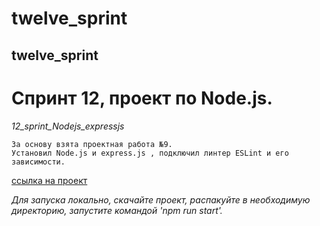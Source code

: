 # twelve_sprint
## twelve_sprint

# Спринт 12, проект по Node.js.

*12_sprint_Nodejs_expressjs*


    За основу взята проектная работа №9.
    Установил Node.js и express.js , подключил линтер ESLint и его зависимости.



[ссылка на проект](https://github.com/ospas312/twelve_sprint)

*Для запуска локально, скачайте проект, распакуйте в необходимую директорию, запустите командой 'npm run start'.*
